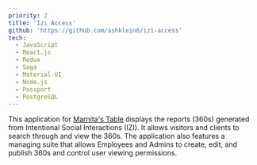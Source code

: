 ```yaml
---
priority: 2
title: 'Izi Access'
github: 'https://github.com/ashklein6/izi-access'
tech:
  - JavaScript
  - React.js
  - Redux
  - Saga
  - Material-UI
  - Node.js
  - Passport
  - PostgreSQL
---
```


This application for [Marnita's Table](https://www.marnitastable.org/) displays the reports (360s) generated from Intentional Social Interactions (IZI). It allows visitors and clients to search through and view the 360s. The application also features a managing suite that allows Employees and Admins to create, edit, and publish 360s and control user viewing permissions.